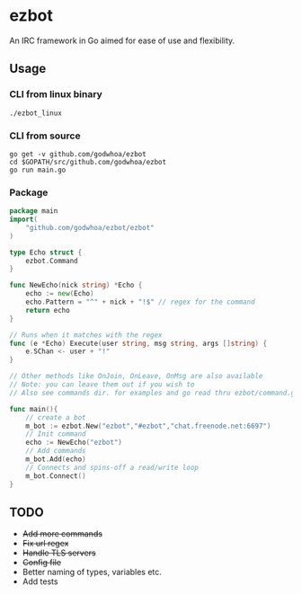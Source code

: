 ezbot
==========
An IRC framework in Go aimed for ease of use and flexibility.


## Usage

### CLI from linux binary
```
./ezbot_linux
```

### CLI from source
```
go get -v github.com/godwhoa/ezbot
cd $GOPATH/src/github.com/godwhoa/ezbot
go run main.go
```

### Package
```go
package main
import(
	"github.com/godwhoa/ezbot/ezbot"
)

type Echo struct {
	ezbot.Command
}

func NewEcho(nick string) *Echo {
	echo := new(Echo)
	echo.Pattern = "^" + nick + "!$" // regex for the command
	return echo
}

// Runs when it matches with the regex
func (e *Echo) Execute(user string, msg string, args []string) {
	e.SChan <- user + "!"
}

// Other methods like OnJoin, OnLeave, OnMsg are also available
// Note: you can leave them out if you wish to
// Also see commands dir. for examples and go read thru ezbot/command.go

func main(){
	// create a bot
	m_bot := ezbot.New("ezbot","#ezbot","chat.freenode.net:6697")
	// Init command
	echo := NewEcho("ezbot")
	// Add commands
	m_bot.Add(echo)
	// Connects and spins-off a read/write loop
	m_bot.Connect()
}
```


## TODO
 + ~~Add more commands~~
 + ~~Fix url regex~~
 + ~~Handle TLS servers~~
 + ~~Config file~~
 + Better naming of types, variables etc.
 + Add tests